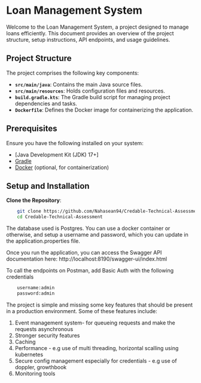 # Loan Management System 

Welcome to the Loan Management System, a project designed to manage loans efficiently. This document provides an overview of the project structure, setup instructions, API endpoints, and usage guidelines.

## Project Structure

The project comprises the following key components:

- **`src/main/java`**: Contains the main Java source files.
- **`src/main/resources`**: Holds configuration files and resources.
- **`build.gradle.kts`**: The Gradle build script for managing project dependencies and tasks.
- **`Dockerfile`**: Defines the Docker image for containerizing the application.

## Prerequisites

Ensure you have the following installed on your system:

- [Java Development Kit (JDK) 17+]
- [Gradle](https://gradle.org/install/)
- [Docker](https://www.docker.com/get-started) (optional, for containerization)

## Setup and Installation

**Clone the Repository**:
   ```bash
       git clone https://github.com/Nahasean94/Credable-Technical-Assessment.git
       cd Credable-Technical-Assessment
```

The database used is Postgres. You can use a docker container or otherwise, and setup a username and password, which 
you can update in the application.properties file.

Once you run the application, you can access the Swagger API documentation here:
http://localhost:8190/swagger-ui/index.html

To call the endpoints on Postman, add Basic Auth with the following credentials
  ```bash
      username:admin
      password:admin
```

The project is simple and missing some key features that should be present in a production environment. Some of 
these features include:
1. Event management system- for queueing requests and make the requests asynchronous 
2. Stronger security features
3. Caching
4. Performance - e.g use of multi threading, horizontal scalling using kubernetes
5. Secure config management especially for credentials - e.g use of doppler, growthbook
6. Monitoring tools



